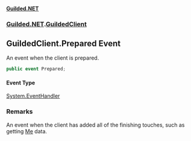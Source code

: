 
#### [Guilded.NET](index 'index')
### [Guilded.NET](index#Guilded_NET 'Guilded.NET').[GuildedClient](GuildedClient 'Guilded.NET.GuildedClient')
## GuildedClient.Prepared Event
An event when the client is prepared.  
```csharp
public event Prepared;
```

#### Event Type
[System.EventHandler](https://docs.microsoft.com/en-us/dotnet/api/System.EventHandler 'System.EventHandler')
### Remarks
An event when the client has added all of the finishing touches, such as getting [Me](GuildedClient_Me 'Guilded.NET.GuildedClient.Me') data.  
